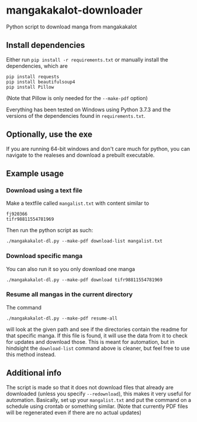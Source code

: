 # mangakakalot-downloader
Python script to download manga from mangakakalot

## Install dependencies
Either run `pip install -r requirements.txt` or manually install the dependencies, which are
```
pip install requests
pip install beautifulsoup4
pip install Pillow
```
(Note that Pillow is only needed for the `--make-pdf` option)

Everything has been tested on Windows using Python 3.7.3 and the versions of the
dependencies found in `requirements.txt`.

## Optionally, use the exe
If you are running 64-bit windows and don't care much for python,
you can navigate to the realeses and download a prebuilt executable.

## Example usage

### Download using a text file
Make a textfile called `mangalist.txt` with content similar to
```
fj920366
tifr98811554781969
```
Then run the python script as such:
```
./mangakakalot-dl.py --make-pdf download-list mangalist.txt
```

### Download specific manga
You can also run it so you only download one manga
```
./mangakakalot-dl.py --make-pdf download tifr98811554781969
```

### Resume all mangas in the current directory
The command
```
./mangakakalot-dl.py --make-pdf resume-all
```
will look at the given path and see if the directories contain the readme for that specific manga.
If this file is found, it will use the data from it to check for updates and download those. This
is meant for automation, but in hindsight the `download-list` command above is cleaner, but feel free
to use this method instead.

## Additional info
The script is made so that it does not download files that already are downloaded (unless you specify `--redownload`),
this makes it very useful for automation. Basically, set up your `mangalist.txt` and put the command on a schedule using
crontab or something similar. (Note that currently PDF files will be regenerated even if there are no actual updates)
